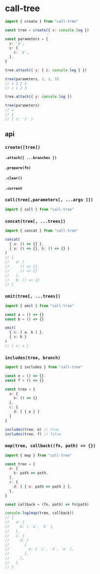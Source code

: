 # call-tree

```javascript
import { create } from "call-tree"

const tree = create({ x: console.log })

const parameters = {
  x: `x`,
  y: {
    z: `z`,
  },
}

tree.attach({ y: { z: console.log } })

tree(parameters, 1, 2, 3)
// x 1 2 3
// z 1 2 3

tree.attach({ y: console.log })

tree(parameters)
// x
// z
// { z: 'z' }
```

## api

### `create([tree])`

#### `.attach([ ...branches ])`

#### `.prepare(fn)`

#### `.clear()`

#### `.current`

### `call(tree[,parameters[, ...args ]])`

```javascript
import { call } from "call-tree"
```

### `concat(tree[, ...trees])`

```javascript
import { concat } from "call-tree"

concat(
  { a: () => {} },
  { a: () => {}, b: () => {} }
)
// {
//   a: [
//     () => {},
//     () => {}
//   ],
//   b: () => {}
// }
```

### `omit(tree[, ...trees])`

```javascript
import { omit } from "call-tree"

const a = () => {}
const b = () => {}

omit(
  { x: [ a, b ] },
  { x: b }
)
// { x: a }
```

### `includes(tree, branch)`

```javascript
import { includes } from "call-tree"

const e = () => {}
const f = () => {}

const tree = {
  a: {
    b: () => {}
  },
  c: {
    d: [ { e } ]
  }
}

includes(tree, e) // true
includes(tree, f) // false
```

### `map(tree, callback((fn, path) => {})`

```javascript
import { map } from "call-tree"

const tree = {
  a: {
    b: path => path,
  },
  c: {
    d: [ { e: path => path } ],
  },
}

const callback = (fn, path) => fn(path)

console.log(map(tree, callback))
// {
//   a: {
//     b: [ `a`, `b` ],
//   },
//   c: {
//     d: [
//       {
//         e: [ `c`, `d`, `e` ],
//       },
//     ],
//   },
// }
```